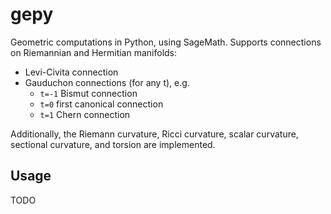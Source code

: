 # gepy
Geometric computations in Python, using SageMath. Supports connections on Riemannian and Hermitian manifolds:
- Levi-Civita connection
- Gauduchon connections (for any t), e.g.
  - `t=-1` Bismut connection
  - `t=0` first canonical connection
  - `t=1` Chern connection

Additionally, the Riemann curvature, Ricci curvature, scalar curvature, sectional curvature, and torsion are implemented.

## Usage
TODO

